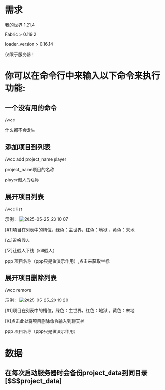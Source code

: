 需求
=
我的世界 1.21.4

Fabric > 0.119.2

loader_version > 0.16.14

仅限于服务器！

你可以在命令行中来输入以下命令来执行功能: 
=
一个没有用的命令
-
/wcc

什么都不会发生

添加项目到列表
-
/wcc add project_name player



project_name项目的名称

player假人的名称

展开项目列表
-
/wcc list

示例：
![2025-05-25_23 10 07](https://github.com/user-attachments/assets/d424e0f1-76fd-4348-b7dd-d380488cfd38)

[#1]项目在列表中的槽位，绿色：主世界，红色：地狱 ，黄色：末地

[△]召唤假人

[▽]让假人下线（kill假人）

ppp 项目名称（ppp只是做演示作用）,点击来获取坐标

展开项目删除列表
-
/wcc remove

示例：
![2025-05-25_23 19 20](https://github.com/user-attachments/assets/083a94de-9279-451e-8f1d-f3a202e69d25)

[#1]项目在列表中的槽位，绿色：主世界，红色：地狱 ，黄色：末地

[X]点击此处将项目删除命令输入到聊天栏

ppp 项目名称（ppp只是做演示作用）

数据
=
在每次启动服务器时会备份project_data到同目录[$$$project_data]
-
